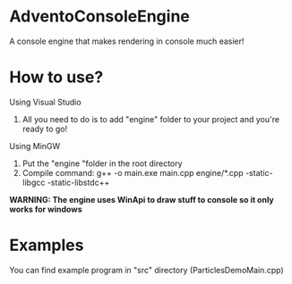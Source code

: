 # AdventoConsoleEngine
A console engine that makes rendering in console much easier!

# How to use?

Using Visual Studio
  1. All you need to do is to add "engine" folder to your project and you're ready to go!

Using MinGW
  1. Put the "engine "folder in the root directory
  2. Compile command: g++ -o main.exe main.cpp engine/*.cpp -static-libgcc -static-libstdc++

**WARNING: The engine uses WinApi to draw stuff to console so it only works for windows**

# Examples
You can find example program in "src" directory (ParticlesDemoMain.cpp)
